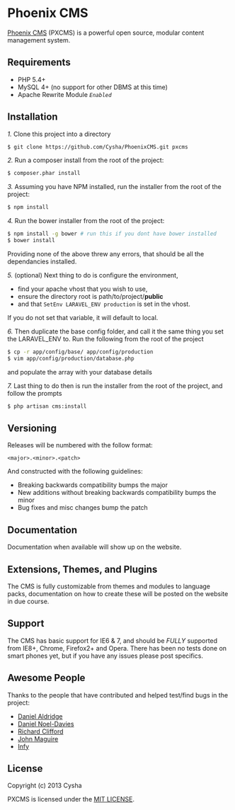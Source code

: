 # Phoenix CMS

[Phoenix CMS](http://phoenixcms.org/) (PXCMS) is a powerful open source, modular content management system.

## Requirements

* PHP 5.4+
* MySQL 4+ (no support for other DBMS at this time)
* Apache Rewrite Module *`Enabled`*

## Installation

*1.*
Clone this project into a directory
```bash
$ git clone https://github.com/Cysha/PhoenixCMS.git pxcms
```

*2.*
Run a composer install from the root of the project:
```bash
$ composer.phar install
```

*3.*
Assuming you have NPM installed, run the installer from the root of the project:
```bash
$ npm install
```

*4.*
Run the bower installer from the root of the project:
```bash
$ npm install -g bower # run this if you dont have bower installed
$ bower install
```

Providing none of the above threw any errors, that should be all the dependancies installed.

*5.*
(optional) Next thing to do is configure the environment,

* find your apache vhost that you wish to use,
* ensure the directory root is path/to/project/**public**
* and that ```SetEnv LARAVEL_ENV production``` is set in the vhost.

If you do not set that variable, it will default to local.

*6.*
Then duplicate the base config folder, and call it the same thing you set the LARAVEL_ENV to.
Run the following from the root of the project
```bash
$ cp -r app/config/base/ app/config/production
$ vim app/config/production/database.php
```
and populate the array with your database details

*7.*
Last thing to do then is run the installer from the root of the project, and follow the prompts
```bash
$ php artisan cms:install
```
## Versioning

Releases will be numbered with the follow format:

`<major>.<minor>.<patch>`

And constructed with the following guidelines:

- Breaking backwards compatibility bumps the major
- New additions without breaking backwards compatibility bumps the minor
- Bug fixes and misc changes bump the patch

## Documentation

Documentation when available will show up on the website.

## Extensions, Themes, and Plugins

The CMS is fully customizable from themes and modules to language packs, documentation on how to create these will be posted on the website in due course.

## Support

The CMS has basic support for IE6 & 7, and should be *FULLY* supported from IE8+, Chrome, Firefox2+ and Opera.
There has been no tests done on smart phones yet, but if you have any issues please post specifics.

## Awesome People

Thanks to the people that have contributed and helped test/find bugs in the project:

- [Daniel Aldridge](https://github.com/xLink)
- [Daniel Noel-Davies](https://github.com/NoelDavies)
- [Richard Clifford](https://github.com/DarkMantisCS)
- [John Maguire](https://github.com/johnmaguire2013)
- [Infy](https://github.com/infyhr)

## License

Copyright (c) 2013 Cysha

PXCMS is licensed under the [MIT LICENSE](http://opensource.org/licenses/MIT).
